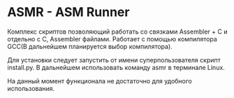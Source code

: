 # ASMR - ASM Runner
Комплекс скриптов позволяющий работать со связками Assembler + C и отдельно с С, Assembler файлами.
Работает с помощью компилятора GCC(В дальнейшем планируется выбор компилятора).

Для установки следует запустить от имени суперпользователя скрипт install.py.
В дальнейшем использовать команду asmr в терминале Linux.

На данный момент функционала не достаточно для удобного использования.
